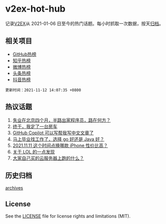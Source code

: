 # v2ex-hot-hub

 记录[V2EX](https://www.v2ex.com/)从 2021-01-06 日至今的热门话题。每小时抓取一次数据，按天[归档](archives)。
 
 ## 相关项目

- [GitHub热榜](https://github.com/lonnyzhang423/github-hot-hub)
- [知乎热榜](https://github.com/lonnyzhang423/zhihu-hot-hub)
- [微博热榜](https://github.com/lonnyzhang423/weibo-hot-hub)
- [头条热榜](https://github.com/lonnyzhang423/toutiao-hot-hub)
- [抖音热榜](https://github.com/lonnyzhang423/douyin-hot-hub)


 `更新时间：2021-11-12 14:07:35 +0800`

## 热议话题

1. [失业在北京四个月，半路出家程序员，路在何方？](https://www.v2ex.com/t/814816)
1. [终于，我定了一台房车](https://www.v2ex.com/t/814857)
1. [GitHub Copilot 可以写帮我写中文文章了](https://www.v2ex.com/t/814689)
1. [马上毕业找工作了，选择 go 好还是 Java 好？](https://www.v2ex.com/t/814711)
1. [2021.11.11 这个时间点换哪款 iPhone 性价比高？](https://www.v2ex.com/t/814727)
1. [关于 LOL 的一点发现](https://www.v2ex.com/t/814776)
1. [大家自己买的云服务器上跑的什么？](https://www.v2ex.com/t/814868)

## 历史归档

[archives](archives)

## License

See the [LICENSE](LICENSE) file for license rights and limitations (MIT).
